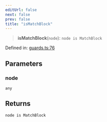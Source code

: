 ```yaml
---
editUrl: false
next: false
prev: false
title: "isMatchBlock"
---
```


> **isMatchBlock**(`node`): `node is MatchBlock`

Defined in: [guards.ts:76](https://github.com/rcs-agents/rcs-lang/blob/96f7bb5710555321ae9695be4004d52239e42e7e/packages/ast/src/guards.ts#L76)

## Parameters

### node

`any`

## Returns

`node is MatchBlock`
